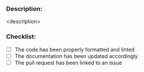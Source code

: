 ### Description:
\<description\>

### Checklist:
- [ ] The code has been properly formatted and linted
- [ ] The documentation has been updated accordingly
- [ ] The pull request has been linked to an issue
